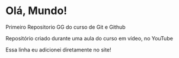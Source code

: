 # Olá, Mundo!
 Primeiro Repositorio GG do curso de Git e Github

 Repositório criado durante uma aula do curso em vídeo, no YouTube
 
Essa linha eu adicionei diretamente no site!
